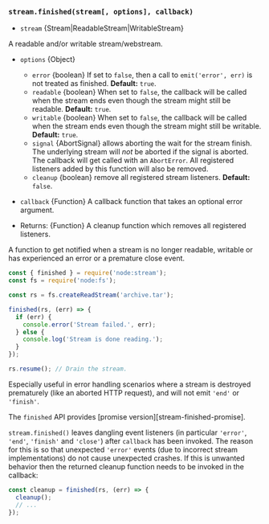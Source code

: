 ### `stream.finished(stream[, options], callback)`

<!-- YAML
added: v10.0.0
changes:
  - version: v19.5.0
    pr-url: https://github.com/nodejs/node/pull/46205
    description: Added support for `ReadableStream` and `WritableStream`.
  - version: v15.11.0
    pr-url: https://github.com/nodejs/node/pull/37354
    description: The `signal` option was added.
  - version: v14.0.0
    pr-url: https://github.com/nodejs/node/pull/32158
    description: The `finished(stream, cb)` will wait for the `'close'` event
                 before invoking the callback. The implementation tries to
                 detect legacy streams and only apply this behavior to streams
                 which are expected to emit `'close'`.
  - version: v14.0.0
    pr-url: https://github.com/nodejs/node/pull/31545
    description: Emitting `'close'` before `'end'` on a `Readable` stream
                 will cause an `ERR_STREAM_PREMATURE_CLOSE` error.
  - version: v14.0.0
    pr-url: https://github.com/nodejs/node/pull/31509
    description: Callback will be invoked on streams which have already
                 finished before the call to `finished(stream, cb)`.
-->

* `stream` {Stream|ReadableStream|WritableStream}

A readable and/or writable stream/webstream.

* `options` {Object}
  * `error` {boolean} If set to `false`, then a call to `emit('error', err)` is
    not treated as finished. **Default:** `true`.
  * `readable` {boolean} When set to `false`, the callback will be called when
    the stream ends even though the stream might still be readable.
    **Default:** `true`.
  * `writable` {boolean} When set to `false`, the callback will be called when
    the stream ends even though the stream might still be writable.
    **Default:** `true`.
  * `signal` {AbortSignal} allows aborting the wait for the stream finish. The
    underlying stream will _not_ be aborted if the signal is aborted. The
    callback will get called with an `AbortError`. All registered
    listeners added by this function will also be removed.
  * `cleanup` {boolean} remove all registered stream listeners.
    **Default:** `false`.

* `callback` {Function} A callback function that takes an optional error
  argument.

* Returns: {Function} A cleanup function which removes all registered
  listeners.

A function to get notified when a stream is no longer readable, writable
or has experienced an error or a premature close event.

```js
const { finished } = require('node:stream');
const fs = require('node:fs');

const rs = fs.createReadStream('archive.tar');

finished(rs, (err) => {
  if (err) {
    console.error('Stream failed.', err);
  } else {
    console.log('Stream is done reading.');
  }
});

rs.resume(); // Drain the stream.
```

Especially useful in error handling scenarios where a stream is destroyed
prematurely (like an aborted HTTP request), and will not emit `'end'`
or `'finish'`.

The `finished` API provides [promise version][stream-finished-promise].

`stream.finished()` leaves dangling event listeners (in particular
`'error'`, `'end'`, `'finish'` and `'close'`) after `callback` has been
invoked. The reason for this is so that unexpected `'error'` events (due to
incorrect stream implementations) do not cause unexpected crashes.
If this is unwanted behavior then the returned cleanup function needs to be
invoked in the callback:

```js
const cleanup = finished(rs, (err) => {
  cleanup();
  // ...
});
```
